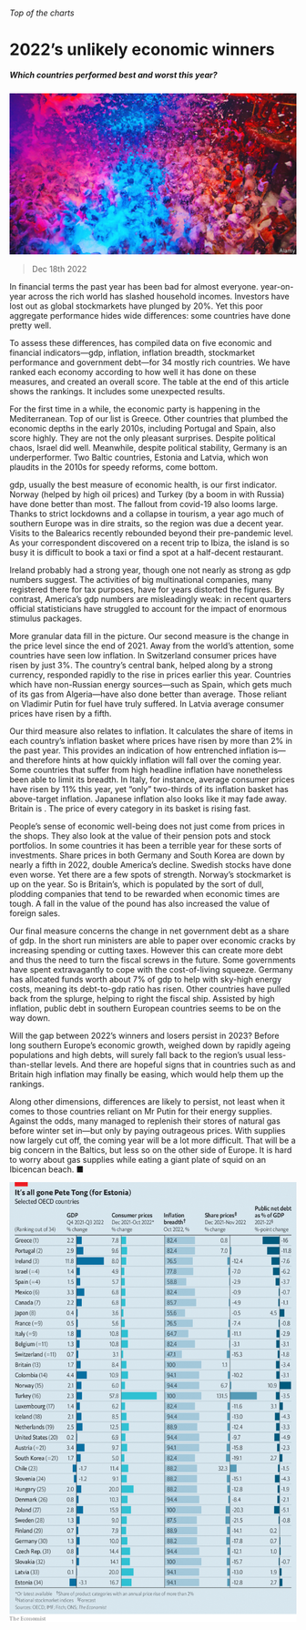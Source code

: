 ###### Top of the charts

# 2022’s unlikely economic winners 

##### Which countries performed best and worst this year? 

![image](images/20221224_FNP003.jpg) 

> Dec 18th 2022 

In financial terms the past year has been bad for almost everyone.  year-on-year across the rich world has slashed household incomes. Investors have lost out as global stockmarkets have plunged by 20%. Yet this poor aggregate performance hides wide differences: some countries have done pretty well. 

To assess these differences,  has compiled data on five economic and financial indicators—gdp, inflation, inflation breadth, stockmarket performance and government debt—for 34 mostly rich countries. We have ranked each economy according to how well it has done on these measures, and created an overall score. The table at the end of this article shows the rankings. It includes some unexpected results. 

For the first time in a while, the economic party is happening in the Mediterranean. Top of our list is Greece. Other countries that plumbed the economic depths in the early 2010s, including Portugal and Spain, also score highly. They are not the only pleasant surprises. Despite political chaos, Israel did well. Meanwhile, despite political stability, Germany is an underperformer. Two Baltic countries, Estonia and Latvia, which won plaudits in the 2010s for speedy reforms, come bottom. 

gdp, usually the best measure of economic health, is our first indicator. Norway (helped by high oil prices) and Turkey (by a boom in  with Russia) have done better than most. The fallout from covid-19 also looms large. Thanks to strict lockdowns and a collapse in tourism, a year ago much of southern Europe was in dire straits, so the region was due a decent year. Visits to the Balearics recently rebounded beyond their pre-pandemic level. As your correspondent discovered on a recent trip to Ibiza, the island is so busy it is difficult to book a taxi or find a spot at a half-decent restaurant.

Ireland probably had a strong year, though one not nearly as strong as gdp numbers suggest. The activities of big multinational companies, many registered there for tax purposes, have for years distorted the figures. By contrast, America’s gdp numbers are misleadingly weak: in recent quarters official statisticians have struggled to account for the impact of enormous stimulus packages. 

More granular data fill in the picture. Our second measure is the change in the price level since the end of 2021. Away from the world’s attention, some countries have seen low inflation. In Switzerland consumer prices have risen by just 3%. The country’s central bank, helped along by a strong currency, responded rapidly to the rise in prices earlier this year. Countries which have non-Russian energy sources—such as Spain, which gets much of its gas from Algeria—have also done better than average. Those reliant on Vladimir Putin for fuel have truly suffered. In Latvia average consumer prices have risen by a fifth. 

Our third measure also relates to inflation. It calculates the share of items in each country’s inflation basket where prices have risen by more than 2% in the past year. This provides an indication of how entrenched inflation is—and therefore hints at how quickly inflation will fall over the coming year. Some countries that suffer from high headline inflation have nonetheless been able to limit its breadth. In Italy, for instance, average consumer prices have risen by 11% this year, yet “only” two-thirds of its inflation basket has above-target inflation. Japanese inflation also looks like it may fade away. Britain is . The price of every category in its basket is rising fast. 

People’s sense of economic well-being does not just come from prices in the shops. They also look at the value of their pension pots and stock portfolios. In some countries it has been a terrible year for these sorts of investments. Share prices in both Germany and South Korea are down by nearly a fifth in 2022, double America’s decline. Swedish stocks have done even worse. Yet there are a few spots of strength. Norway’s stockmarket is up on the year. So is Britain’s, which is populated by the sort of dull, plodding companies that tend to be rewarded when economic times are tough. A fall in the value of the pound has also increased the value of foreign sales.

Our final measure concerns the change in net government debt as a share of gdp. In the short run ministers are able to paper over economic cracks by increasing spending or cutting taxes. However this can create more debt and thus the need to turn the fiscal screws in the future. Some governments have spent extravagantly to cope with the cost-of-living squeeze. Germany has allocated funds worth about 7% of gdp to help with sky-high energy costs, meaning its debt-to-gdp ratio has risen. Other countries have pulled back from the splurge, helping to right the fiscal ship. Assisted by high inflation, public debt in southern European countries seems to be on the way down. 

Will the gap between 2022’s winners and losers persist in 2023? Before long southern Europe’s economic growth, weighed down by rapidly ageing populations and high debts, will surely fall back to the region’s usual less-than-stellar levels. And there are hopeful signs that in countries such as  and Britain high inflation may finally be easing, which would help them up the rankings. 

Along other dimensions, differences are likely to persist, not least when it comes to those countries reliant on Mr Putin for their energy supplies. Against the odds, many managed to replenish their stores of natural gas before winter set in—but only by paying outrageous prices. With supplies now largely cut off, the coming year will be a lot more difficult. That will be a big concern in the Baltics, but less so on the other side of Europe. It is hard to worry about gas supplies while eating a giant plate of squid on an Ibicencan beach. ■

![image](images/20221224_FNC246.png) 



